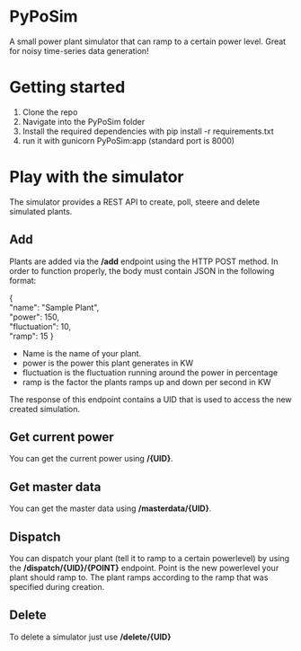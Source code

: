 # PyPoSim
A small power plant simulator that can ramp to a certain power level. Great for noisy time-series data generation!

# Getting started
1. Clone the repo
2. Navigate into the PyPoSim folder
3. Install the required dependencies with pip install -r requirements.txt
4. run it with gunicorn PyPoSim:app (standard port is 8000)

# Play with the simulator
The simulator provides a REST API to create, poll, steere and delete simulated plants.

## Add
Plants are added via the **/add** endpoint using the HTTP POST method.
In order to function properly, the body must contain JSON in the following format:

{ 	
  "name": "Sample Plant", 	
  "power": 150, 	
  "fluctuation": 10, 	
  "ramp": 15 
}

- Name is the name of your plant.
- power is the power this plant generates in KW
- fluctuation is the fluctuation running around the power in percentage
- ramp is the factor the plants ramps up and down per second in KW

The response of this endpoint contains a UID that is used to access the new created simulation.

## Get current power
You can get the current power using **/{UID}**.

## Get master data
You can get the master data using **/masterdata/{UID}**.

## Dispatch
You can dispatch your plant (tell it to ramp to a certain powerlevel) by using 
the **/dispatch/{UID}/{POINT}** endpoint. Point is the new powerlevel your plant should ramp to.
The plant ramps according to the ramp that was specified during creation.

## Delete
To delete a simulator just use **/delete/{UID}**
